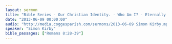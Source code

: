 ```yaml
---
layout: sermon
title: "Bible Series - Our Christian Identity. - Who Am I? - Eternally Loved."
date: "2013-06-09 00:00:00"
audio: "http://media.coggesparish.com/sermons/2013-06-09 Simon Kirby.mp3"
speaker: "Simon Kirby"
bible_passages: ["Romans 8:28-39"]
---
```

